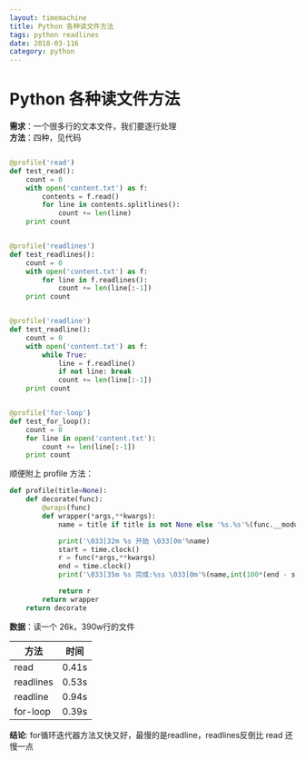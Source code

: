 ```yaml
---
layout: timemachine
title: Python 各种读文件方法
tags: python readlines
date: 2018-03-116
category: python
---
```

# Python 各种读文件方法

**需求**：一个很多行的文本文件，我们要逐行处理  
**方法**：四种，见代码  
```python  

@profile('read')
def test_read():
	count = 0
	with open('content.txt') as f:
		contents = f.read()
		for line in contents.splitlines():
			count += len(line)
	print count


@profile('readlines')
def test_readlines():
	count = 0
	with open('content.txt') as f:
		for line in f.readlines():
			count += len(line[:-1])
	print count


@profile('readline')
def test_readline():
	count = 0
	with open('content.txt') as f:
		while True:
			line = f.readline()
			if not line: break
			count += len(line[:-1])
	print count


@profile('for-loop')
def test_for_loop():
	count = 0
	for line in open('content.txt'):
		count += len(line[:-1])
	print count

```

顺便附上 profile 方法：  
```python  
def profile(title=None):
	def decorate(func):
		@wraps(func)
		def wrapper(*args,**kwargs):
			name = title if title is not None else '%s.%s'%(func.__module__,func.__name__)

			print('\033[32m %s 开始 \033[0m'%name)
			start = time.clock()
			r = func(*args,**kwargs)
			end = time.clock()
			print('\033[35m %s 完成:%ss \033[0m'%(name,int(100*(end - start)+0.5)/100.0))

			return r
		return wrapper
	return decorate
```

**数据**：读一个 26k，390w行的文件

|方法|时间|
|---|---|
| read     | 0.41s |  
| readlines| 0.53s |  
| readline | 0.94s |  
| for-loop | 0.39s |  


**结论**: for循环迭代器方法又快又好，最慢的是readline，readlines反倒比 read 还慢一点
